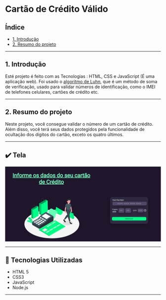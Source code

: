 # Cartão de Crédito Válido

## Índice

- [1. Introdução](#1-Introdução)
- [2. Resumo do projeto](#2-resumo-do-projeto)

---

## 1. Introdução

Esté projeto é feito com as Tecnologias : HTML, CSS e JavaScript (É uma aplicação web). Foi usado o
[algoritmo de Luhn](https://en.wikipedia.org/wiki/Luhn_algorithm), que é um método de soma de verificação, 
usado para validar números de identificação, como o IMEI de telefones celulares, cartões de crédito etc.


---

## 2. Resumo do projeto

Neste projeto, você consegue validar o número de um cartão de crédito. 
Além disso, você terá seus dados protegidos pela funcionalidade de ocultação
dos dígitos do cartão, exceto os quatro últimos.

---

## ✔️ Tela

![Tela do projeto](tela_card.png)

---

## :robot: Tecnologias Utilizadas

- HTML 5
- CSS3
- JavaScript
- Node.js

---
